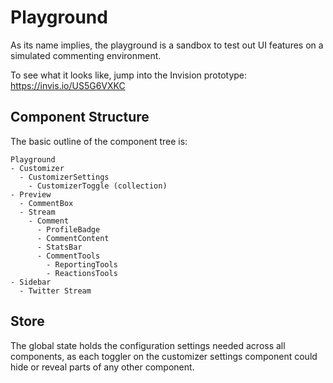 # Playground 

As its name implies, the playground is a sandbox to test out UI features on 
a simulated commenting environment.

To see what it looks like, jump into the Invision prototype: https://invis.io/US5G6VXKC

## Component Structure

The basic outline of the component tree is:

    Playground
    - Customizer
      - CustomizerSettings
        - CustomizerToggle (collection)
    - Preview
      - CommentBox
      - Stream
        - Comment
          - ProfileBadge
          - CommentContent
          - StatsBar
          - CommentTools
            - ReportingTools
            - ReactionsTools
    - Sidebar
      - Twitter Stream

## Store

The global state holds the configuration settings needed across all components, as each toggler on the
customizer settings component could hide or reveal parts of any other component. 


